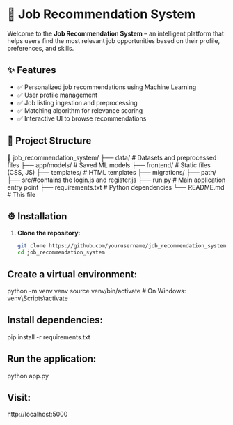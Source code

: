 # 💼 Job Recommendation System

Welcome to the **Job Recommendation System** – an intelligent platform that helps users find the most relevant job opportunities based on their profile, preferences, and skills.

## ✨ Features

- ✅ Personalized job recommendations using Machine Learning
- ✅ User profile management
- ✅ Job listing ingestion and preprocessing
- ✅ Matching algorithm for relevance scoring
- ✅ Interactive UI to browse recommendations

## 📂 Project Structure


📁 job_recommendation_system/
├── data/ # Datasets and preprocessed files
├── app/models/ # Saved ML models
├── frontend/ # Static files (CSS, JS)
├── templates/ # HTML templates
├── migrations/
├── path/
├── src/#contains the login.js and register.js
├── run.py # Main application entry point
├── requirements.txt # Python dependencies
└── README.md # This file


## ⚙️ Installation

1. **Clone the repository:**

   ```bash
   git clone https://github.com/yourusername/job_recommendation_system.git
   cd job_recommendation_system

## Create a virtual environment:

  python -m venv venv
  source venv/bin/activate   # On Windows: venv\Scripts\activate

## Install dependencies:

  pip install -r requirements.txt

## Run the application:

  python app.py

## Visit:

 http://localhost:5000
